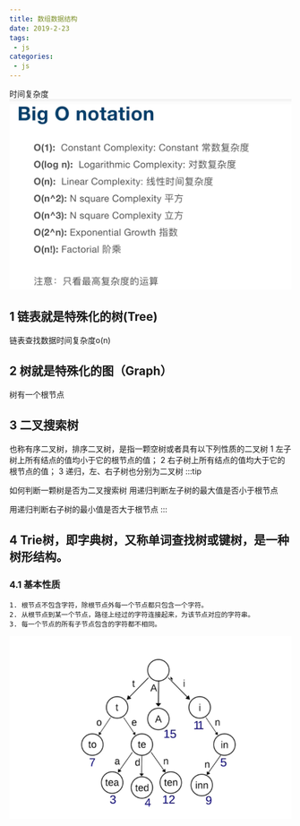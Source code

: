 ```yaml
---
title: 数组数据结构
date: 2019-2-23
tags:
 - js
categories:
 - js
---
```


时间复杂度
![call](./images/bigOnotation.png)


## 1 链表就是特殊化的树(Tree)
链表查找数据时间复杂度o(n)

## 2 树就是特殊化的图（Graph） 
树有一个根节点 

## 3 二叉搜索树
也称有序二叉树，排序二叉树，是指一颗空树或者具有以下列性质的二叉树
1 左子树上所有结点的值均小于它的根节点的值；
2 右子树上所有结点的值均大于它的根节点的值；
3 递归，左、右子树也分别为二叉树
:::tip

如何判断一颗树是否为二叉搜索树 
用递归判断左子树的最大值是否小于根节点  

用递归判断右子树的最小值是否大于根节点
:::

## 4 Trie树，即字典树，又称单词查找树或键树，是一种树形结构。

### 4.1 基本性质
    1. 根节点不包含字符，除根节点外每一个节点都只包含一个字符。
    2. 从根节点到某一个节点，路径上经过的字符连接起来，为该节点对应的字符串。
    3. 每一个节点的所有子节点包含的字符都不相同。
![call](./images/trie.png)